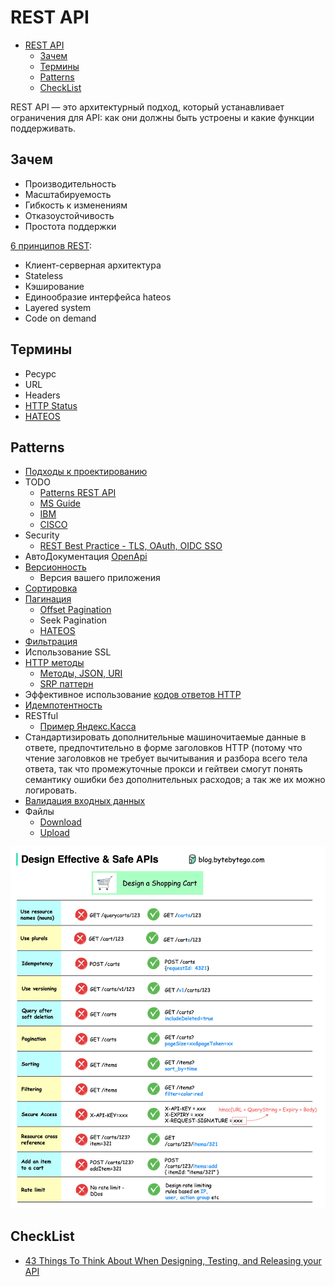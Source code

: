 # REST API

- [REST API](#rest-api)
  - [Зачем](#зачем)
  - [Термины](#термины)
  - [Patterns](#patterns)
  - [CheckList](#checklist)

REST API — это архитектурный подход, который устанавливает ограничения для API: как они должны быть устроены и какие функции поддерживать.

## Зачем

- Производительность
- Масштабируемость
- Гибкость к изменениям
- Отказоустойчивость
- Простота поддержки

[6 принципов REST](https://habr.com/ru/post/590679/):

- Клиент-серверная архитектура
- Stateless
- Кэширование
- Единообразие интерфейса hateos
- Layered system
- Code on demand

## Термины

- Ресурс
- URL
- Headers
- [HTTP Status](api-http-status.md)
- [HATEOS](https://docs.microsoft.com/ru-ru/azure/architecture/best-practices/api-design#use-hateoas-to-enable-navigation-to-related-resources)

## Patterns

- [Подходы к проектированию](api.design.md)
- TODO
  - [Patterns REST API](https://microservice-api-patterns.org/)
  - [MS Guide](https://github.com/Microsoft/api-guidelines/blob/master/Guidelines.md)
  - [IBM](https://www.ibm.com/docs/ru/zos-connect/zosconnect/3.0?topic=apis-designing-restful)
  - [CISCO](https://github.com/CiscoDevNet/api-design-guide)
- Security
  - [REST Best Practice - TLS, OAuth, OIDC SSO](https://stackoverflow.blog/2021/10/06/best-practices-for-authentication-and-authorization-for-rest-apis/?utm_campaign=APISecurity%20newsletter&utm_medium=email&_hsmi=204867978&_hsenc=p2ANqtz-94r6UDHzZG48tgtd0Sz6OiZicy6tTBQysQKtk0WzhZXlXrXBucIld80QE3Gll1Le1lxnwNhNqu-pySFps1AsqeR8MQrg&utm_content=204868574&utm_source=hs_email)
- АвтоДокументация [OpenApi](openapi.md)
- [Версионность](https://learn.microsoft.com/ru-ru/azure/architecture/best-practices/api-design#versioning-a-restful-web-api)
  - Версия вашего приложения
- [Сортировка](https://gist.github.com/fomvasss/c1221b2464be94870f7f823c74520665)
- [Пагинация](https://github.com/Microsoft/api-guidelines/blob/master/Guidelines.md#98-pagination)
  - [Offset Pagination](https://www.moesif.com/blog/technical/api-design/REST-API-Design-Filtering-Sorting-and-Pagination/#offset-pagination)
  - Seek Pagination
  - [HATEOS](https://developer.atlassian.com/server/confluence/pagination-in-the-rest-api/)
- [Фильтрация](https://www.moesif.com/blog/technical/api-design/REST-API-Design-Filtering-Sorting-and-Pagination/)
- Использование SSL
- [HTTP методы](https://learn.microsoft.com/ru-ru/azure/architecture/best-practices/api-design#define-api-operations-in-terms-of-http-methods)
  - [Методы, JSON, URI](https://habr.com/ru/post/447322/)
  - [SRP паттерн](../arch/patterns.md)
- Эффективное использование [кодов ответов HTTP](api-http-status.md)
- [Идемпотентность](../arch/pattern/idempotent.md)
- RESTful
  - [Пример Яндекс.Касса](https://yookassa.ru/developers/using-api/interaction-format)
- Стандартизировать дополнительные машиночитаемые данные в ответе, предпочтительно в форме заголовков HTTP (потому что чтение заголовков не требует вычитывания и разбора всего тела ответа, так что промежуточные прокси и гейтвеи смогут понять семантику ошибки без дополнительных расходов; а так же их можно логировать.
- [Валидация входных данных](https://github.com/Sairyss/backend-best-practices)
- Файлы
  - [Download](../arch/pattern/pattern.downloadfile.md)
  - [Upload](../arch/pattern/pattern.uploadfile.md)

![best](../img/api/best.practice.jpg)

## CheckList

- [43 Things To Think About When Designing, Testing, and Releasing your API](https://mathieu.fenniak.net/the-api-checklist/)
